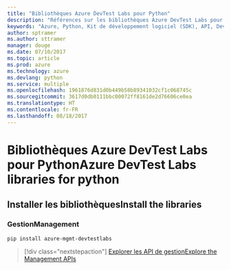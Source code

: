 ```yaml
---
title: "Bibliothèques Azure DevTest Labs pour Python"
description: "Références sur les bibliothèques Azure DevTest Labs pour Python"
keywords: "Azure, Python, Kit de développement logiciel (SDK), API, DevTest Labs"
author: sptramer
ms.author: sttramer
manager: douge
ms.date: 07/10/2017
ms.topic: article
ms.prod: azure
ms.technology: azure
ms.devlang: python
ms.service: multiple
ms.openlocfilehash: 1961876d831d0b449b58b89341032cf1c068745c
ms.sourcegitcommit: 3617d0db0111bbc00072ff8161de2d76606ce0ea
ms.translationtype: HT
ms.contentlocale: fr-FR
ms.lasthandoff: 08/18/2017
---
```

# <a name="azure-devtest-labs-libraries-for-python"></a><span data-ttu-id="1d402-104">Bibliothèques Azure DevTest Labs pour Python</span><span class="sxs-lookup"><span data-stu-id="1d402-104">Azure DevTest Labs libraries for python</span></span>

## <a name="install-the-libraries"></a><span data-ttu-id="1d402-105">Installer les bibliothèques</span><span class="sxs-lookup"><span data-stu-id="1d402-105">Install the libraries</span></span>


### <a name="management"></a><span data-ttu-id="1d402-106">Gestion</span><span class="sxs-lookup"><span data-stu-id="1d402-106">Management</span></span>

```bash
pip install azure-mgmt-devtestlabs
```
> [!div class="nextstepaction"]
> [<span data-ttu-id="1d402-107">Explorer les API de gestion</span><span class="sxs-lookup"><span data-stu-id="1d402-107">Explore the Management APIs</span></span>](/python/api/overview/azure/devtestlabs/managementlibrary)